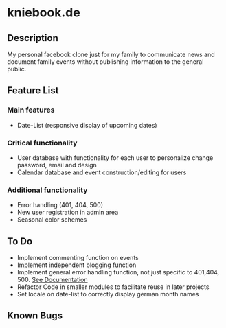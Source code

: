 kniebook.de
=========================

Description
-------------------------
My personal facebook clone just for my family to communicate news and document family events without publishing information to the general public.

Feature List
-------------------------

### Main features
* Date-List (responsive display of upcoming dates)

### Critical functionality
* User database with functionality for each user to personalize change password, email and design
* Calendar database and event construction/editing for users

### Additional functionality
* Error handling (401, 404, 500)
* New user registration in admin area
* Seasonal color schemes

To Do
-------------------------
* Implement commenting function on events
* Implement independent blogging function
* Implement general error handling function, not just specific to 401,404, 500. [See Documentation](http://webapp-improved.appspot.com/guide/exceptions.html#guide-exceptions)
* Refactor Code in smaller modules to facilitate reuse in later projects
* Set locale on date-list to correctly display german month names

Known Bugs
-------------------------

